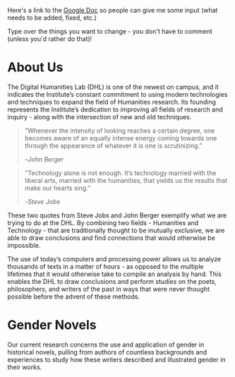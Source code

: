 Here's a link to the [Google Doc](https://docs.google.com/document/d/1aBT-xyHfblx84KoEr5uN-Zjjh6kWV_xIh03MBofTHzE/edit?usp=sharing) so people can give me some
input (what needs to be added, fixed, etc.)

Type over the things you want to change - you don't have to comment (unless you'd rather do that)!
# About Us
The Digital Humanities Lab (DHL) is one of the newest on campus, and it indicates the Institute’s constant commitment to using modern technologies and techniques to expand the field of Humanities research. Its founding represents the Institute’s dedication to improving all fields of research and inquiry - along with the intersection of new and old techniques.

>“Whenever the intensity of looking reaches a certain degree, one becomes aware of an equally intense energy coming towards one through the appearance of whatever it is one is scrutinizing.”
>
> -*John Berger*


>"Technology alone is not enough. It’s technology married with the liberal arts, married with the humanities, that yields us the results that make our hearts sing.” 
>
>-*Steve Jobs*

These two quotes from Steve Jobs and John Berger exemplify what we are trying to do at the DHL. By combining two fields - Humanities and Technology - that are traditionally thought to be mutually exclusive, we are able to draw conclusions and find connections that would otherwise be impossible.

The use of today’s computers and processing power allows us to analyze thousands of texts in a matter of hours - as opposed to the multiple lifetimes that it would otherwise take to compile an analysis by hand. This enables the DHL to draw conclusions and perform studies on the poets, philosophers, and writers of the past in ways that were never thought possible before the advent of these methods.

# Gender Novels
Our current research concerns the use and application of gender in historical novels, pulling from authors of countless backgrounds and experiences to study how these writers described and illustrated gender in their works.
